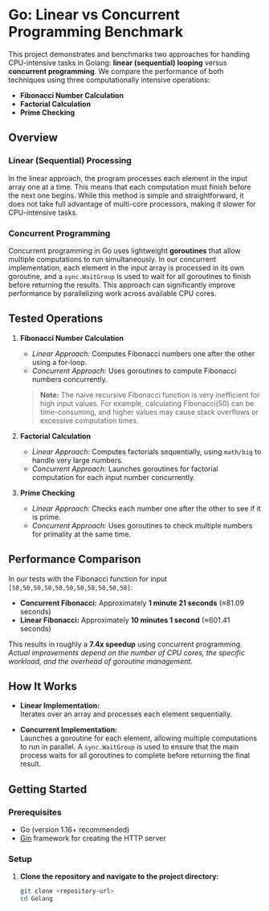 # Go: Linear vs Concurrent Programming Benchmark

This project demonstrates and benchmarks two approaches for handling CPU-intensive tasks in Golang: **linear (sequential) looping** versus **concurrent programming**. We compare the performance of both techniques using three computationally intensive operations:

- **Fibonacci Number Calculation**
- **Factorial Calculation**
- **Prime Checking**

## Overview

### Linear (Sequential) Processing
In the linear approach, the program processes each element in the input array one at a time. This means that each computation must finish before the next one begins. While this method is simple and straightforward, it does not take full advantage of multi-core processors, making it slower for CPU-intensive tasks.

### Concurrent Programming
Concurrent programming in Go uses lightweight **goroutines** that allow multiple computations to run simultaneously. In our concurrent implementation, each element in the input array is processed in its own goroutine, and a `sync.WaitGroup` is used to wait for all goroutines to finish before returning the results. This approach can significantly improve performance by parallelizing work across available CPU cores.

## Tested Operations

1. **Fibonacci Number Calculation**  
   - *Linear Approach:* Computes Fibonacci numbers one after the other using a for-loop.
   - *Concurrent Approach:* Uses goroutines to compute Fibonacci numbers concurrently.  
   > **Note:** The naive recursive Fibonacci function is very inefficient for high input values. For example, calculating Fibonacci(50) can be time-consuming, and higher values may cause stack overflows or excessive computation times.

2. **Factorial Calculation**  
   - *Linear Approach:* Computes factorials sequentially, using `math/big` to handle very large numbers.
   - *Concurrent Approach:* Launches goroutines for factorial computation for each input number concurrently.
   
3. **Prime Checking**  
   - *Linear Approach:* Checks each number one after the other to see if it is prime.
   - *Concurrent Approach:* Uses goroutines to check multiple numbers for primality at the same time.

## Performance Comparison

In our tests with the Fibonacci function for input `[50,50,50,50,50,50,50,50,50,50,50]`:
- **Concurrent Fibonacci:** Approximately **1 minute 21 seconds** (≈81.09 seconds)
- **Linear Fibonacci:** Approximately **10 minutes 1 second** (≈601.41 seconds)

This results in roughly a **7.4x speedup** using concurrent programming.  
*Actual improvements depend on the number of CPU cores, the specific workload, and the overhead of goroutine management.*

## How It Works

- **Linear Implementation:**  
  Iterates over an array and processes each element sequentially.

- **Concurrent Implementation:**  
  Launches a goroutine for each element, allowing multiple computations to run in parallel. A `sync.WaitGroup` is used to ensure that the main process waits for all goroutines to complete before returning the final result.

## Getting Started

### Prerequisites
- Go (version 1.16+ recommended)
- [Gin](https://github.com/gin-gonic/gin) framework for creating the HTTP server

### Setup
1. **Clone the repository and navigate to the project directory:**
   ```bash
   git clone <repository-url>
   cd Golang
